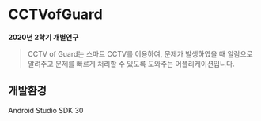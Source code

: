 # CCTVofGuard
**2020년 2학기 개별연구**
> CCTV of Guard는 스마트 CCTV를 이용하여, 문제가 발생하였을 때 알람으로 알려주고 문제를 빠르게 처리할 수 있도록 도와주는 어플리케이션입니다.

## 개발환경
Android Studio SDK 30
